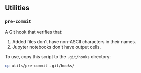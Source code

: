 ## Utilities


### `pre-commit`

A Git hook that verifies that:

1. Added files don't have non-ASCII characters in their names.
2. Jupyter notebooks don't have output cells.

To use, copy this script to the `.git/hooks` directory:
```sh
cp utils/pre-commit .git/hooks/
```
